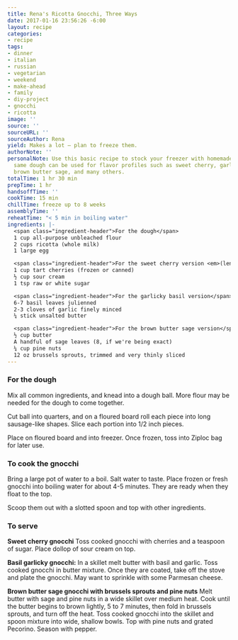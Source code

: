```yaml
---
title: Rena's Ricotta Gnocchi, Three Ways
date: 2017-01-16 23:56:26 -6:00
layout: recipe
categories:
- recipe
tags:
- dinner
- italian
- russian
- vegetarian
- weekend
- make-ahead
- family
- diy-project
- gnocchi
- ricotta
image: ''
source: ''
sourceURL: ''
sourceAuthor: Rena
yield: Makes a lot – plan to freeze them.
authorNote: ''
personalNote: Use this basic recipe to stock your freezer with homemade gnocchi. The
  same dough can be used for flavor profiles such as sweet cherry, garlicky basil,
  brown butter sage, and many others.
totalTime: 1 hr 30 min
prepTime: 1 hr
handsoffTime: ''
cookTime: 15 min
chillTime: freeze up to 8 weeks
assemblyTime: ''
reheatTime: "< 5 min in boiling water"
ingredients: |-
  <span class="ingredient-header">For the dough</span>
  1 cup all-purpose unbleached flour
  2 cups ricotta (whole milk)
  1 large egg

  <span class="ingredient-header">For the sweet cherry version <em>(lenivie varneniki)</em></span>
  1 cup tart cherries (frozen or canned)
  ½ cup sour cream
  1 tsp raw or white sugar

  <span class="ingredient-header">For the garlicky basil version</span>
  6-7 basil leaves julienned
  2-3 cloves of garlic finely minced
  ¼ stick unsalted butter

  <span class="ingredient-header">For the brown butter sage version</span>
  ½ cup butter
  A handful of sage leaves (8, if we're being exact)
  ¼ cup pine nuts
  12 oz brussels sprouts, trimmed and very thinly sliced
---
```


### For the dough

Mix all common ingredients, and knead into a dough ball. More flour may be needed for the dough to come together.

Cut ball into quarters, and on a floured board roll each piece into long sausage-like shapes. Slice each portion into 1/2 inch pieces.

Place on floured board and into freezer. Once frozen, toss into Ziploc bag for later use.

### To cook the gnocchi

Bring a large pot of water to a boil. Salt water to taste. Place frozen or fresh gnocchi into boiling water for about 4-5 minutes. They are ready when they float to the top.

Scoop them out with a slotted spoon and top with other ingredients.


### To serve

**Sweet cherry gnocchi**
Toss cooked gnocchi with cherries and a teaspoon of sugar. Place dollop of sour cream on top.

**Basil garlicky gnocchi:**
In a skillet melt butter with basil and garlic. Toss cooked gnocchi in butter mixture. Once they are coated, take off the stove and plate the gnocchi. May want to sprinkle with some Parmesan cheese.

**Brown butter sage gnocchi with brussels sprouts and pine nuts**
Melt butter with sage and pine nuts in a wide skillet over medium heat. Cook until the butter begins to brown lightly, 5 to 7 minutes, then fold in brussels sprouts, and turn off the heat. Toss cooked gnocchi into the skillet and spoon mixture into wide, shallow bowls. Top with pine nuts and grated Pecorino. Season with pepper.
